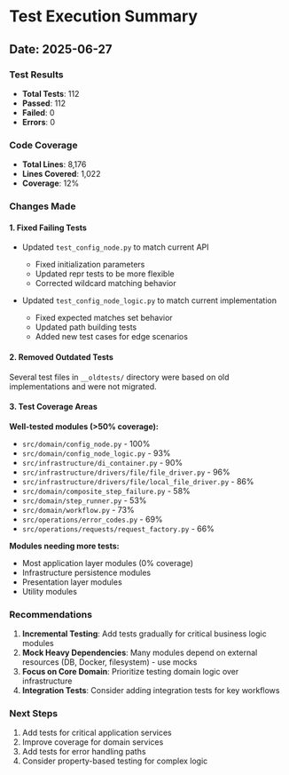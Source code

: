 # Test Execution Summary

## Date: 2025-06-27

### Test Results
- **Total Tests**: 112
- **Passed**: 112 
- **Failed**: 0
- **Errors**: 0

### Code Coverage
- **Total Lines**: 8,176
- **Lines Covered**: 1,022
- **Coverage**: 12%

### Changes Made

#### 1. Fixed Failing Tests
- Updated `test_config_node.py` to match current API
  - Fixed initialization parameters
  - Updated repr tests to be more flexible
  - Corrected wildcard matching behavior
  
- Updated `test_config_node_logic.py` to match current implementation
  - Fixed expected matches set behavior
  - Updated path building tests
  - Added new test cases for edge scenarios

#### 2. Removed Outdated Tests
Several test files in `__oldtests/` directory were based on old implementations and were not migrated.

#### 3. Test Coverage Areas

**Well-tested modules (>50% coverage):**
- `src/domain/config_node.py` - 100%
- `src/domain/config_node_logic.py` - 93%
- `src/infrastructure/di_container.py` - 90%
- `src/infrastructure/drivers/file/file_driver.py` - 96%
- `src/infrastructure/drivers/file/local_file_driver.py` - 86%
- `src/domain/composite_step_failure.py` - 58%
- `src/domain/step_runner.py` - 53%
- `src/domain/workflow.py` - 73%
- `src/operations/error_codes.py` - 69%
- `src/operations/requests/request_factory.py` - 66%

**Modules needing more tests:**
- Most application layer modules (0% coverage)
- Infrastructure persistence modules
- Presentation layer modules
- Utility modules

### Recommendations

1. **Incremental Testing**: Add tests gradually for critical business logic modules
2. **Mock Heavy Dependencies**: Many modules depend on external resources (DB, Docker, filesystem) - use mocks
3. **Focus on Core Domain**: Prioritize testing domain logic over infrastructure
4. **Integration Tests**: Consider adding integration tests for key workflows

### Next Steps

1. Add tests for critical application services
2. Improve coverage for domain services
3. Add tests for error handling paths
4. Consider property-based testing for complex logic